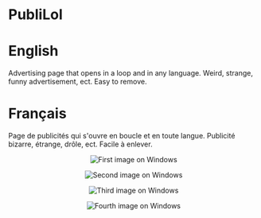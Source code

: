 # PubliLol


# English

Advertising page that opens in a loop and in any language. Weird, strange, funny advertisement, ect. Easy to remove.

# Français

Page de publicités qui s'ouvre en boucle et en toute langue. Publicité bizarre, étrange, drôle, ect. Facile à enlever.

<p align="center">
  <img alt="First image on Windows" src="https://b-20.webself.net/file/si1538420/1-fi23594953x640.jpg">
</p>

<p align="center">
  <img alt="Second image on Windows" src="https://b-20.webself.net/file/si1538420/2-fi23594961x675.jpg">
</p>

<p align="center">
  <img alt="Third image on Windows" src="https://b-20.webself.net/file/si1538420/3-fi23594964x675.jpg">
</p>

<p align="center">
  <img alt="Fourth image on Windows" src="https://b-20.webself.net/file/si1538420/4-fi23594966x675.jpg">
</p>
